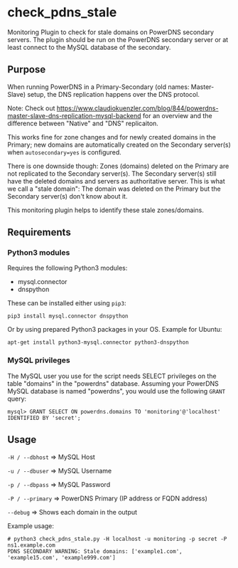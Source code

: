 # check_pdns_stale
Monitoring Plugin to check for stale domains on PowerDNS secondary servers. The plugin should be run on the PowerDNS secondary server or at least connect to the MySQL database of the secondary.

## Purpose
When running PowerDNS in a Primary-Secondary (old names: Master-Slave) setup, the DNS replication happens over the DNS protocol. 

Note: Check out https://www.claudiokuenzler.com/blog/844/powerdns-master-slave-dns-replication-mysql-backend for an overview and the difference between "Native" and "DNS" replicaiton.

This works fine for zone changes and for newly created domains in the Primary; new domains are automatically created on the Secondary server(s) when `autosecondary=yes` is configured. 

There is one downside though: Zones (domains) deleted on the Primary are not replicated to the Secondary server(s). The Secondary server(s) still have the deleted domains and servers as authoritative server. This is what we call a "stale domain": The domain was deleted on the Primary but the Secondary server(s) don't know about it.

This monitoring plugin helps to identify these stale zones/domains.


## Requirements

### Python3 modules
Requires the following Python3 modules:
- mysql.connector
- dnspython

These can be installed either using `pip3`:

```
pip3 install mysql.connector dnspython
```

Or by using prepared Python3 packages in your OS. Example for Ubuntu:

```
apt-get install python3-mysql.connector python3-dnspython
```

### MySQL privileges
The MySQL user you use for the script needs SELECT privileges on the table "domains" in the "powerdns" database. Assuming your PowerDNS MySQL database is named "powerdns", you would use the following `GRANT` query:

```
mysql> GRANT SELECT ON powerdns.domains TO 'monitoring'@'localhost' IDENTIFIED BY 'secret';
```

## Usage
`-H / --dbhost` => MySQL Host

`-u / --dbuser` => MySQL Username

`-p / --dbpass` => MySQL Password

`-P / --primary` => PowerDNS Primary (IP address or FQDN address)

`--debug` => Shows each domain in the output

Example usage:

```
# python3 check_pdns_stale.py -H localhost -u monitoring -p secret -P ns1.example.com
PDNS SECONDARY WARNING: Stale domains: ['example1.com', 'example15.com', 'example999.com']
```
